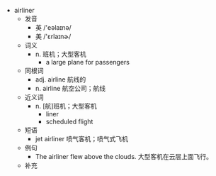 - airliner
  - 发音
    - 英 /'eəlaɪnə/
    - 美 /'ɛrlaɪnɚ/
  - 词义
    - n. 班机；大型客机
      - a large plane for passengers
  - 同根词
    - adj. airline 航线的
    - n. airline 航空公司；航线
  - 近义词
    - n. [航]班机；大型客机
      - liner
      - scheduled flight
  - 短语
    - jet airliner 喷气客机；喷气式飞机
  - 例句
    - The airliner flew above the clouds. 大型客机在云层上面飞行。
  - 补充